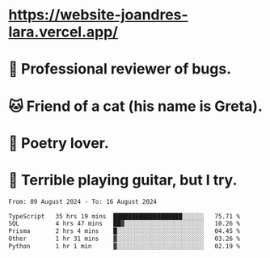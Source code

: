 # https://website-joandres-lara.vercel.app/
# 🐛 Professional reviewer of bugs.
# 🐱 Friend of a cat (his name is Greta).
# 📜 Poetry lover.
# 🎸 Terrible playing guitar, but I try.

<!--START_SECTION:waka-->

```txt
From: 09 August 2024 - To: 16 August 2024

TypeScript   35 hrs 19 mins  ███████████████████░░░░░░   75.71 %
SQL          4 hrs 47 mins   ██▓░░░░░░░░░░░░░░░░░░░░░░   10.26 %
Prisma       2 hrs 4 mins    █░░░░░░░░░░░░░░░░░░░░░░░░   04.45 %
Other        1 hr 31 mins    ▓░░░░░░░░░░░░░░░░░░░░░░░░   03.26 %
Python       1 hr 1 min      ▓░░░░░░░░░░░░░░░░░░░░░░░░   02.19 %
```

<!--END_SECTION:waka-->

